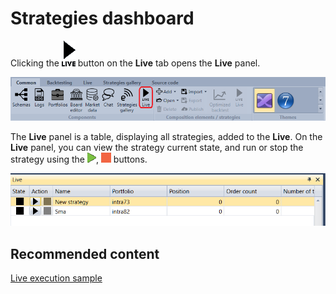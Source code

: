 # Strategies dashboard

Clicking the ![Designer Panel strategies 00](../images/Designer_Panel_strategies_00.png) button on the **Live** tab opens the **Live** panel.

![Designer Panel strategies 01](../images/Designer_Panel_strategies_01.png)

The **Live** panel is a table, displaying all strategies, added to the **Live**. On the **Live** panel, you can view the strategy current state, and run or stop the strategy using the ![Designer Panel Circuits 02](../images/Designer_Panel_Circuits_02.png), ![Designer Panel Circuits 03](../images/Designer_Panel_Circuits_03.png) buttons.

![Designer Panel strategies 02](../images/Designer_Panel_strategies_02.png)

## Recommended content

[Live execution sample](Designer_Example_of_Live_trading.md)
